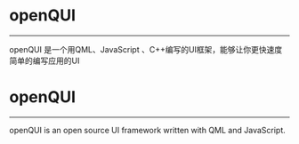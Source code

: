 openQUI
=======
***
openQUI 是一个用QML、JavaScript 、C++编写的UI框架，能够让你更快速度简单的编写应用的UI




openQUI
=======
***
openQUI is an open source UI framework written with QML and JavaScript.
